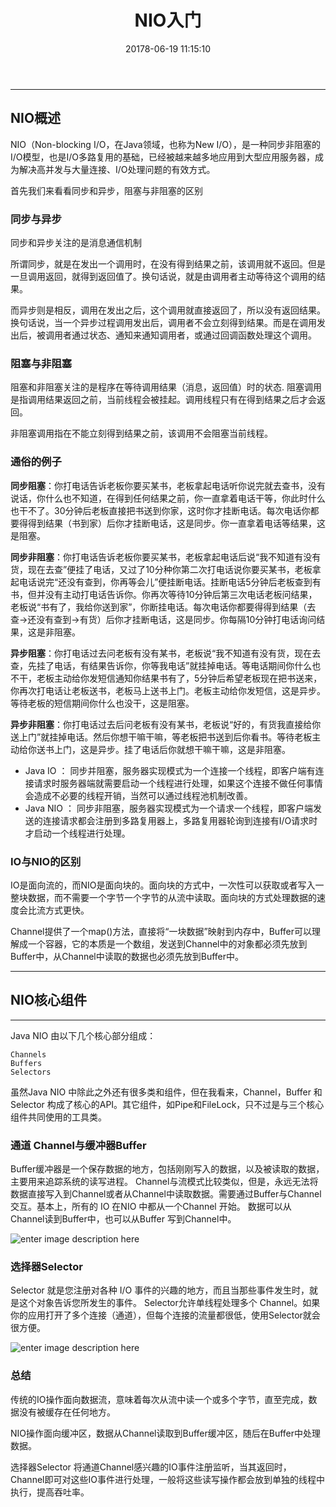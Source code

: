 ﻿---
layout: post
title:   NIO入门
date:   20178-06-19 11:15:10
categories: Netty
tags: NIO
keywords: NIO
description: 
---
----------------------------------
## NIO概述

NIO（Non-blocking I/O，在Java领域，也称为New I/O），是一种同步非阻塞的I/O模型，也是I/O多路复用的基础，已经被越来越多地应用到大型应用服务器，成为解决高并发与大量连接、I/O处理问题的有效方式。

首先我们来看看同步和异步，阻塞与非阻塞的区别
### 同步与异步
同步和异步关注的是消息通信机制

所谓同步，就是在发出一个调用时，在没有得到结果之前，该调用就不返回。但是一旦调用返回，就得到返回值了。换句话说，就是由调用者主动等待这个调用的结果。

而异步则是相反，调用在发出之后，这个调用就直接返回了，所以没有返回结果。换句话说，当一个异步过程调用发出后，调用者不会立刻得到结果。而是在调用发出后，被调用者通过状态、通知来通知调用者，或通过回调函数处理这个调用。

### 阻塞与非阻塞
阻塞和非阻塞关注的是程序在等待调用结果（消息，返回值）时的状态.
阻塞调用是指调用结果返回之前，当前线程会被挂起。调用线程只有在得到结果之后才会返回。

非阻塞调用指在不能立刻得到结果之前，该调用不会阻塞当前线程。

### 通俗的例子
**同步阻塞**：你打电话告诉老板你要买某书，老板拿起电话听你说完就去查书，没有说话，你什么也不知道，在得到任何结果之前，你一直拿着电话干等，你此时什么也干不了。30分钟后老板直接把书送到你家，这时你才挂断电话。每次电话你都要得得到结果（书到家）后你才挂断电话，这是同步。你一直拿着电话等结果，这是阻塞。

**同步非阻塞**：你打电话告诉老板你要买某书，老板拿起电话后说“我不知道有没有货，现在去查”便挂了电话，又过了10分种你第二次打电话说你要买某书，老板拿起电话说完“还没有查到，你再等会儿”便挂断电话。挂断电话5分钟后老板查到有书，但并没有主动打电话告诉你。你再次等待10分钟后第三次电话老板问结果，老板说“书有了，我给你送到家”，你断挂电话。每次电话你都要得得到结果（去查->还没有查到->有货）后你才挂断电话，这是同步。你每隔10分钟打电话询问结果，这是非阻塞。

**异步阻塞**：你打电话过去问老板有没有某书，老板说“我不知道有没有货，现在去查，先挂了电话，有结果告诉你，你等我电话”就挂掉电话。等电话期间你什么也不干，老板主动给你发短信通知你结果书有了，5分钟后希望老板现在把书送来，你再次打电话让老板送书，老板马上送书上门。老板主动给你发短信，这是异步。等待老板的短信期间你什么也没干，这是阻塞。

**异步非阻塞**：你打电话过去后问老板有没有某书，老板说“好的，有货我直接给你送上门”就挂掉电话。然后你想干嘛干嘛，等老板把书送到后你看书。等待老板主动给你送书上门，这是异步。挂了电话后你就想干嘛干嘛，这是非阻塞。


* Java IO ： 同步并阻塞，服务器实现模式为一个连接一个线程，即客户端有连接请求时服务器端就需要启动一个线程进行处理，如果这个连接不做任何事情会造成不必要的线程开销，当然可以通过线程池机制改善。
* Java NIO ： 同步非阻塞，服务器实现模式为一个请求一个线程，即客户端发送的连接请求都会注册到多路复用器上，多路复用器轮询到连接有I/O请求时才启动一个线程进行处理。

### IO与NIO的区别
IO是面向流的，而NIO是面向块的。面向块的方式中，一次性可以获取或者写入一整块数据，而不需要一个字节一个字节的从流中读取。面向块的方式处理数据的速度会比流方式更快。

Channel提供了一个map()方法，直接将“一块数据”映射到内存中，Buffer可以理解成一个容器，它的本质是一个数组，发送到Channel中的对象都必须先放到Buffer中，从Channel中读取的数据也必须先放到Buffer中。


----------
## NIO核心组件
---
Java NIO 由以下几个核心部分组成：

```
Channels
Buffers
Selectors
```

虽然Java NIO 中除此之外还有很多类和组件，但在我看来，Channel，Buffer 和 Selector 构成了核心的API。其它组件，如Pipe和FileLock，只不过是与三个核心组件共同使用的工具类。

### 通道 Channel与缓冲器Buffer
Buffer缓冲器是一个保存数据的地方，包括刚刚写入的数据，以及被读取的数据，主要用来追踪系统的读写进程。
Channel与流模式比较类似，但是，永远无法将数据直接写入到Channel或者从Channel中读取数据。需要通过Buffer与Channel交互。基本上，所有的 IO 在NIO 中都从一个Channel 开始。 数据可以从Channel读到Buffer中，也可以从Buffer 写到Channel中。

![enter image description here](http://p7lixluhf.bkt.clouddn.com/NIO.png)


### 选择器Selector
Selector 就是您注册对各种 I/O 事件的兴趣的地方，而且当那些事件发生时，就是这个对象告诉您所发生的事件。
Selector允许单线程处理多个 Channel。如果你的应用打开了多个连接（通道），但每个连接的流量都很低，使用Selector就会很方便。

![enter image description here](http://p7lixluhf.bkt.clouddn.com/NIO2.png)

### 总结
传统的IO操作面向数据流，意味着每次从流中读一个或多个字节，直至完成，数据没有被缓存在任何地方。

NIO操作面向缓冲区，数据从Channel读取到Buffer缓冲区，随后在Buffer中处理数据。

选择器Selector 将通道Channel感兴趣的IO事件注册监听，当其返回时，Channel即可对这些IO事件进行处理，一般将这些读写操作都会放到单独的线程中执行，提高吞吐率。

